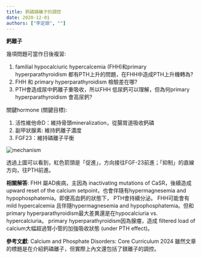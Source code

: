 ```yaml
---
title: 鈣磷鎂離子的調控
date: 2020-12-01
authors: ["李定頡", ""]
---
```


**鈣離子**

幾項問題可當作日後複習:
1. familial hypocalciuric hypercalcemia (FHH)和primary hyperparathyroidism 都有PTH上升的問題，在FHH中造成PTH上升機轉為?
2. FHH 和 primary hyperparathyroidism 檢驗差在哪?
3. PTH會造成尿中鈣離子重吸收，所以FHH 低尿鈣可以理解，但為何primary hyperparathyroidism 會高尿鈣?
<!--more-->
關鍵hormone (關鍵目標):
 1. 活性維他命D：維持骨頭mineralization，從腸胃道吸收鈣磷 
 2. 副甲狀腺素: 維持鈣離子濃度
 3. FGF23：維持磷離子平衡

![mechanism](para.jpg)

透過上圖可以看到，紅色箭頭是「促進」，方向接往FGF-23前進；「抑制」的直線方向，往PTH前進。


**相關解答**:
FHH 屬AD疾病，主因為 inactivating mutations of CaSR，後續造成 upward reset of the calcium setpoint，也會伴隨有hypermagnesemia and hypophosphatemia。即便高血鈣的狀態下， PTH會持續分泌。
FHH可能會有mild hypercalcemia 且伴隨hypermagnesemia and hypophosphatemia。但和primary hyperparathyroidism最大差異還是在hypocalciuria vs. hypercalciuria。
primary hyperparathyroidism因為腺瘤，造成 filtered load of calcium大幅超過腎小管的加強吸收狀態 (under PTH effect)。


 **參考文獻**: 
    Calcium and Phosphate Disorders: Core Curriculum 2024
    雖然文章的標題是在介紹鈣磷離子，但實際上內文還包括了鎂離子的調控。